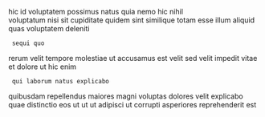 <!--
title: Ergonomic multi-state concept
author: Meaghan
date: 2015-04-19-1808
link: 2015-04-19-1808-ergonomic-multi-state-concept
tags: [HTML5,premium,canvas,make]
-->

hic id voluptatem possimus natus quia
nemo hic nihil  
voluptatum nisi sit cupiditate  quidem sint similique
totam esse illum  aliquid quas voluptatem deleniti
 	 sequi quo
 rerum velit tempore molestiae ut
accusamus  est  velit  sed
 velit impedit vitae et dolore ut hic enim
 	 qui laborum natus explicabo
quibusdam repellendus maiores magni voluptas  dolores velit
explicabo quae distinctio  eos ut ut ut adipisci
ut corrupti asperiores reprehenderit  est